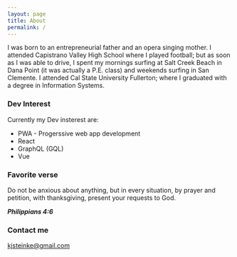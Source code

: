 ```yaml
---
layout: page
title: About
permalink: /
---
```


I was born to an entrepreneurial father and an opera singing mother. I attended Capistrano Valley High School where I played football; but as soon as I was able to drive, I spent my mornings surfing at Salt Creek Beach in Dana Point (it was actually a P.E. class) and weekends surfing in San Clemente. I attended Cal State University Fullerton; where I graduated with a degree in Information Systems.

### Dev Interest

Currently my Dev insterest are:


- PWA - Progerssive web app development
- React
- GraphQL (GQL) 
- Vue

### Favorite verse

Do not be anxious about anything, but in every situation, by prayer and petition, with thanksgiving, present your requests to God.

<b><i>Philippians 4:6</i></b>



### Contact me

[kjsteinke@gmail.com](mailto:kjsteinke@gmail.com)


